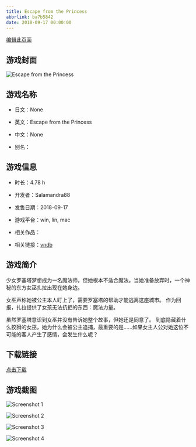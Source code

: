 ```yaml
---
title: Escape from the Princess
abbrlink: ba7b5842
date: 2018-09-17 00:00:00
---
```

[编辑此页面](https://github.com/ACG-3/ADV3-source/blob/main/source/_posts/EscapeFromThePrincess.md)

## 游戏封面

![Escape from the Princess](https://pan.timero.xyz/d/onedrive/img_lib_001/EscapeFromThePrincess_cover.avif)


## 游戏名称

- 日文：None
- 英文：Escape from the Princess
- 中文：None

- 别名：


## 游戏信息

- 时长：4.78 h
- 开发者：Salamandra88
- 发售日期：2018-09-17
- 游戏平台：win, lin, mac
- 相关作品：

- 相关链接：[vndb](https://vndb.org/v23775)


## 游戏简介

少女罗塞塔梦想成为一名魔法师，但她根本不适合魔法。当她准备放弃时，一个神秘的东方女巫扎拉出现在她身边。

女巫声称她被公主本人盯上了，需要罗塞塔的帮助才能逃离这座城市。
作为回报，扎拉提供了女孩无法抗拒的东西：魔法力量。

虽然罗塞塔意识到女巫并没有告诉她整个故事，但她还是同意了。
到底隐藏着什么狡猾的女巫，她为什么会被公主追捕，最重要的是......如果女主人公对她这位不可能的客人产生了感情，会发生什么呢？




## 下载链接

[点击下载](https://pan.timero.xyz/onedrive/adv_lib_001/EscapeFromThePrincess)


## 游戏截图


![Screenshot 1](https://pan.timero.xyz/d/onedrive/img_lib_001/EscapeFromThePrincess_Screenshot_1.avif)

![Screenshot 2](https://pan.timero.xyz/d/onedrive/img_lib_001/EscapeFromThePrincess_Screenshot_2.avif)

![Screenshot 3](https://pan.timero.xyz/d/onedrive/img_lib_001/EscapeFromThePrincess_Screenshot_3.avif)

![Screenshot 4](https://pan.timero.xyz/d/onedrive/img_lib_001/EscapeFromThePrincess_Screenshot_4.avif)

